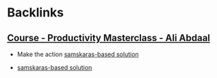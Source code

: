 
# Backlinks
## [Course - Productivity Masterclass - Ali Abdaal](<Course - Productivity Masterclass - Ali Abdaal.md>)
- Make the action [samskaras-based solution](<samskaras-based solution.md>)

- [samskaras-based solution](<samskaras-based solution.md>)

